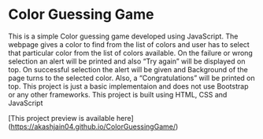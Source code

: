 # Color Guessing Game

This is a simple Color guessing game developed using JavaScript. The webpage gives a color to find from the list of colors and user has to select that particular color from the list of colors available. On the failure or wrong selection an alert will be printed and also “Try again” will be displayed on top.
On successful selection the alert will be given and Background of the page turns to the selected color. Also, a “Congratulations” will be printed on top.
 This project is just a basic implementaion and does not use Bootstrap or any other frameworks.
 This project is built using HTML, CSS and JavaScript
 
[This project preview is available here] (https://akashjain04.github.io/ColorGuessingGame/)
